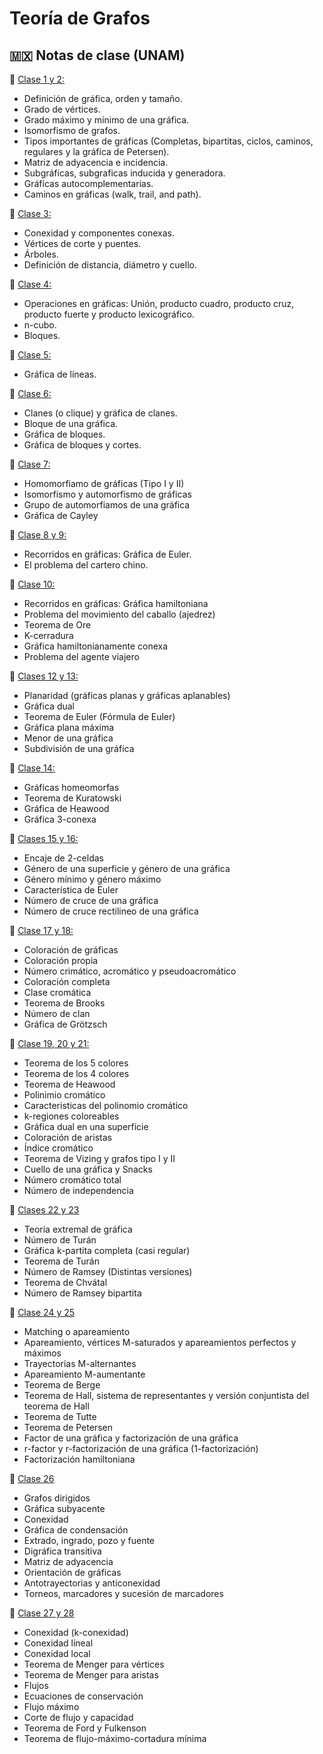 # Teoría de Grafos

## 🇲🇽 Notas de clase (UNAM)

  🎲 [Clase 1 y 2:](https://drive.google.com/file/d/1l6mkRaLTsJb7Ubt39TjzltG_YRZrjAvL/view?usp=share_link)
   * Definición de gráfica, orden y tamaño.
   * Grado de vértices.
   * Grado máximo y mínimo de una gráfica.
   * Isomorfismo de grafos.
   * Tipos importantes de gráficas (Completas, bipartitas, ciclos, caminos, regulares y la gráfica de Petersen).
   * Matriz de adyacencia e incidencia.
   * Subgráficas, subgraficas inducida y generadora.
   * Gráficas autocomplementarias.
   * Caminos en gráficas (walk, trail, and path).
   
  🎲 [Clase 3:](https://drive.google.com/file/d/1Ud6PdUpsKodeZ_z7Mo3D1wkTJ8nCEQVm/view?usp=sharing)
   * Conexidad y componentes conexas.
   * Vértices de corte y puentes.
   * Árboles.
   * Definición de distancia, diámetro y cuello.
   
  🎲 [Clase 4:](https://drive.google.com/file/d/1EYxhDvPuvlwQQon3ZjnxXVzI0SQQ1rDZ/view?usp=sharing)
   * Operaciones en gráficas: Unión, producto cuadro, producto cruz, producto fuerte y producto lexicográfico.
   * n-cubo.
   * Bloques.
   
  🎲 [Clase 5:](https://drive.google.com/file/d/1BX4TrAo8xXaqWl8WpXxGCintCRK2jQew/view?usp=sharing)
   * Gráfica de líneas.
   
  🎲 [Clase 6:](https://drive.google.com/file/d/1c9J-ihtGtJ3RzYTf8Z99HCCAtb0oWttg/view?usp=sharing)
   * Clanes (o clique) y gráfica de clanes.
   * Bloque de una gráfica.
   * Gráfica de bloques.
   * Gráfica de bloques y cortes.
   
  🎲 [Clase 7:](https://drive.google.com/file/d/1ioyL3rvelVevIv0u6dAVVRvttnwmnBkc/view?usp=sharing)
   * Homomorfiamo de gráficas (Tipo I y II)
   * Isomorfismo y automorfismo de gráficas
   * Grupo de automorfiamos de una gráfica
   * Gráfica de Cayley
   
  🎲 [Clase 8 y 9:](https://drive.google.com/file/d/1Ugz_wgiYNDK79Yoxh3jlMnN2JzMDQqgw/view?usp=sharing)
   * Recorridos en gráficas: Gráfica de Euler.
   * El problema del cartero chino.
   
  🎲 [Clase 10:](https://drive.google.com/file/d/1kPa0O2tPQGkh_w6gWHgEIRvEIiOJC-lz/view?usp=sharing)
   * Recorridos en gráficas: Gráfica hamiltoniana
   * Problema del movimiento del caballo (ajedrez)
   * Teorema de Ore
   * K-cerradura
   * Gráfica hamiltonianamente conexa
   * Problema del agente viajero
   
  🎲 [Clases 12 y 13:](https://drive.google.com/file/d/1r0atrIUHy-UPqhIRcn_k7_QTLMbqgHt5/view?usp=sharing)
   * Planaridad (gráficas planas y gráficas aplanables)
   * Gráfica dual
   * Teorema de Euler (Fórmula de Euler)
   * Gráfica plana máxima
   * Menor de una gráfica
   * Subdivisión de una gráfica
 
  🎲 [Clase 14:](https://drive.google.com/file/d/1UmNEeHPobWyBae0sW5yGMMQ_dPSh9T2H/view?usp=sharing)
   * Gráficas homeomorfas
   * Teorema de Kuratowski 
   * Gráfica de Heawood
   * Gráfica 3-conexa
   
  🎲 [Clases 15 y 16:](https://drive.google.com/file/d/1CwrBZ5hu4NQu5lPe7zQcPRIUMOfi2HoC/view?usp=sharing)
   * Encaje de 2-celdas
   * Género de una superficie y género de una gráfica
   * Género mínimo y género máximo
   * Característica de Euler
   * Número de cruce de una gráfica
   * Número de cruce rectilineo de una gráfica
   
 🎲 [Clase 17 y 18:](https://drive.google.com/file/d/1RKvSEYK9nRPQjmTBZhnw0o5FehNxN0HA/view?usp=sharing)
   * Coloración de gráficas
   * Coloración propia
   * Número crimático, acromático y pseudoacromático
   * Coloración completa
   * Clase cromática
   * Teorema de Brooks
   * Número de clan
   * Gráfica de Grötzsch
   
  🎲 [Clase 19, 20 y 21:](https://drive.google.com/file/d/14KCQlzk7oZCmEyuWz-KwWM6ZUEv3LDkt/view?usp=sharing)
   * Teorema de los 5 colores
   * Teorema de los 4 colores
   * Teorema de Heawood
   * Polinimio cromático
   * Caracteristicas del polinomio cromático
   * k-regiones coloreables
   * Gráfica dual en una superficie
   * Coloración de aristas
   * Índice cromático
   * Teorema de Vizing y grafos tipo I y II
   * Cuello de una gráfica y Snacks
   * Número cromático total
   * Número de independencia
   
  🎲 [Clases 22 y 23](https://drive.google.com/file/d/1hobRifMRNIDz5QxbfOe1_92CrIW6dM1Z/view?usp=sharing)
   * Teoría extremal de gráfica
   * Número de Turán
   * Gráfica k-partita completa (casi regular)
   * Teorema de Turán
   * Número de Ramsey (Distintas versiones)
   * Teorema de Chvátal
   * Número de Ramsey bipartita
    
  🎲 [Clase 24 y 25](https://drive.google.com/file/d/1CJ65jqUrkISbsa4qkMFIMm0KOTGPuVXE/view?usp=sharing)
   * Matching o apareamiento
   * Apareamiento, vértices M-saturados y apareamientos perfectos y máximos
   * Trayectorias M-alternantes
   * Apareamiento M-aumentante
   * Teorema de Berge
   * Teorema de Hall, sistema de representantes y versión conjuntista del teorema de Hall
   * Teorema de Tutte
   * Teorema de Petersen
   * Factor de una gráfica y factorización de una gráfica
   * r-factor y r-factorización de una gráfica (1-factorización)
   * Factorización hamiltoniana
    
  🎲 [Clase 26](https://drive.google.com/file/d/1mN-eQAb2GIBHABFRsUdXN7kFkrxnnF0U/view?usp=sharing)
   * Grafos dirigidos
   * Gráfica subyacente
   * Conexidad
   * Gráfica de condensación
   * Extrado, ingrado, pozo y fuente
   * Digráfica transitiva
   * Matriz de adyacencia
   * Orientación de gráficas
   * Antotrayectorias y anticonexidad
   * Torneos, marcadores y sucesión de marcadores

  🎲 [Clase 27 y 28](https://drive.google.com/file/d/1r3YfAZ1UESJNsQMyOPY74XjhKhH2H4DY/view?usp=sharing)
   * Conexidad (k-conexidad)
   * Conexidad líneal
   * Conexidad local
   * Teorema de Menger para vértices
   * Teorema de Menger para aristas
   * Flujos
   * Ecuaciones de conservación
   * Flujo máximo
   * Corte de flujo y capacidad
   * Teorema de Ford y Fulkenson
   * Teorema de flujo-máximo-cortadura mínima
  
